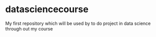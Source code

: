 # datasciencecourse
My first repository which will be used by to do project in data science through out my course 
